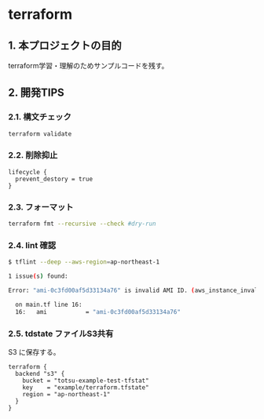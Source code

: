 # terraform

<!-- @import "[TOC]" {cmd="toc" depthFrom=1 depthTo=6 orderedList=false} -->

## 1. 本プロジェクトの目的

terraform学習・理解のためサンプルコードを残す。

## 2. 開発TIPS

### 2.1. 構文チェック

```bash
terraform validate
```

### 2.2. 削除抑止

```HCL
lifecycle {
  prevent_destory = true
}
```

### 2.3. フォーマット

```bash
terraform fmt --recursive --check #dry-run
```

### 2.4. lint 確認

```bash
$ tflint --deep --aws-region=ap-northeast-1

1 issue(s) found:

Error: "ami-0c3fd00af5d33134a76" is invalid AMI ID. (aws_instance_invalid_ami)

  on main.tf line 16:
  16:   ami           = "ami-0c3fd00af5d33134a76"
```

### 2.5. tdstate ファイルS3共有

S3 に保存する。

```HCL
terraform {
  backend "s3" {
    bucket = "totsu-example-test-tfstat"
    key    = "example/terraform.tfstate"
    region = "ap-northeast-1"
  }
}
```
